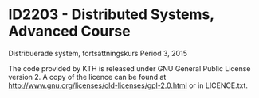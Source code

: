 # ID2203 - Distributed Systems, Advanced Course
Distribuerade system, fortsättningskurs
Period 3, 2015

The code provided by KTH is released under GNU General Public License version 2.
A copy of the licence can be found at http://www.gnu.org/licenses/old-licenses/gpl-2.0.html or in LICENCE.txt.